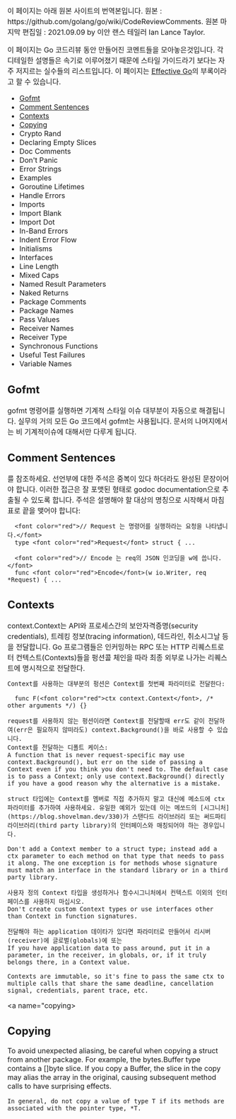 
<font size="3"> 
  이 페이지는 아래 원본 사이트의 번역본입니다.   
    원본 : https://github.com/golang/go/wiki/CodeReviewComments.   
    원본 마지막 편집일 : 2021.09.09 by 이안 랜스 테일러 Ian Lance Taylor.   

  이 페이지는 Go 코드리뷰 동안 만들어진 코멘트들을 모아놓은것입니다. 각 디테일한 설명들은 속기로 이루어졌기 때문에 스타일 가이드라기 보다는 자주 저지르는 실수들의 리스트입니다.
  이 페이지는 [Effective Go](https://go.dev/doc/effective_go)의 부록이라고 할 수 있습니다.  

  * [Gofmt](#gofmt)
  * [Comment Sentences](#commentsentences)
  * [Contexts](#contexts)
  * [Copying](#copying)
  * Crypto Rand
  * Declaring Empty Slices
  * Doc Comments
  * Don't Panic
  * Error Strings
  * Examples
  * Goroutine Lifetimes
  * Handle Errors
  * Imports
  * Import Blank
  * Import Dot
  * In-Band Errors
  * Indent Error Flow
  * Initialisms
  * Interfaces
  * Line Length
  * Mixed Caps
  * Named Result Parameters
  * Naked Returns
  * Package Comments
  * Package Names
  * Pass Values
  * Receiver Names
  * Receiver Type
  * Synchronous Functions
  * Useful Test Failures
  * Variable Names

  <a name="gofmt">
    <h2>Gofmt</h2>
    gofmt 명령어를 실행하면 기계적 스타일 이슈 대부분이 자동으로 해결됩니다. 실무의 거의 모든 Go 코드에서 gofmt는 사용됩니다. 문서의 나머지에서는 비 기계적이슈에 대해서만 다루게 됩니다. 
  </a>

  <a name="commentsentences">
    <h2>Comment Sentences</h2> 
    <https://golang.org/doc/effective_go.html#commentary>를 참조하세요. 선언부에 대한 주석은 중복이 있다 하더라도 완성된 문장이어야 합니다. 이러한 접근은 잘 포맷된 형태로 godoc documentation으로 추출될 수 있도록 합니다. 주석은 설명해야 할 대상의 명칭으로 시작해서 마침표로 끝을 맺어야 합니다:

  
      <font color="red">// Request 는 명령어를 실행하라는 요청을 나타냅니다.</font>
      type <font color="red">Request</font> struct { ...

      <font color="red">// Encode 는 req의 JSON 인코딩을 w에 씁니다.</font>
      func <font color="red">Encode</font>(w io.Writer, req *Request) { ...

  </a>

  <a name="contexts"> 
    <h2>Contexts</h2>
    context.Context는 API와 프로세스간의 보안자격증명(security credentials), 트레킹 정보(tracing information), 데드라인, 취소시그날 등을 전달합니다. Go 프로그램들은 인커밍하는 RPC 또는 HTTP 리퀘스트로터 컨텍스트(Contexts)들을 펑션콜 체인을 따라 최종 외부로 나가는 리퀘스트에 명시적으로 전달한다.  

    Context를 사용하는 대부분의 펑션은 Context를 첫번째 파라미터로 전달한다:

      func F(<font color="red">ctx context.Context</font>, /* other arguments */) {}

    request를 사용하지 않는 펑션이라면 Context를 전달할때 err도 같이 전달하여(err은 필요하지 않떠라도) context.Background()을 바로 사용할 수 있습니다. 
    Context를 전달하는 디폴트 케이스: 
    A function that is never request-specific may use context.Background(), but err on the side of passing a Context even if you think you don't need to. The default case is to pass a Context; only use context.Background() directly if you have a good reason why the alternative is a mistake.

    struct 타입에는 Context를 멤버로 직접 추가하지 말고 대신에 메소드에 ctx 파라미터를 추가하여 사용하세요. 유일한 예외가 있는데 이는 메쏘드의 [시그니처](https://blog.shovelman.dev/330)가 스탠다드 라이브러리 또는 써드파티 라이브러리(third party library)의 인터페이스와 매칭되어야 하는 경우입니다. 

    Don't add a Context member to a struct type; instead add a ctx parameter to each method on that type that needs to pass it along. The one exception is for methods whose signature must match an interface in the standard library or in a third party library.

    사용자 정의 Context 타입을 생성하거나 함수시그니처에서 컨텍스트 이외의 인터페이스를 사용하지 마십시오.
    Don't create custom Context types or use interfaces other than Context in function signatures.

    전달해야 하는 application 데이타가 있다면 파라미터로 만들어서 리시버(receiver)에 글로벌(globals)에 또는 
    If you have application data to pass around, put it in a parameter, in the receiver, in globals, or, if it truly belongs there, in a Context value.

    Contexts are immutable, so it's fine to pass the same ctx to multiple calls that share the same deadline, cancellation signal, credentials, parent trace, etc.  
  </a>
  
  <a name="copying>
    <h2>Copying</h2>
    To avoid unexpected aliasing, be careful when copying a struct from another package. For example, the bytes.Buffer type contains a []byte slice. If you copy a Buffer, the slice in the copy may alias the array in the original, causing subsequent method calls to have surprising effects.

    In general, do not copy a value of type T if its methods are associated with the pointer type, *T.
  </a>
</font>
